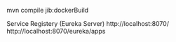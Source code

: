 mvn compile jib:dockerBuild


Service Registery (Eureka Server) 
http://localhost:8070/
http://localhost:8070/eureka/apps

